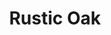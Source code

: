 ---
title: "Rustic Oak"
woodType: "Oak"
thickness: 
        - "21mm"
        - "22mm"

lengthWidth: 
    - "300x60mm"
    - "400x60mm"
    - "500x70mm"
    - "600x90mm"
    - "800x90mm"
---